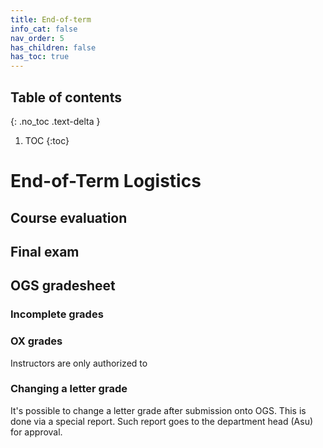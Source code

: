 ```yaml
---
title: End-of-term
info_cat: false
nav_order: 5
has_children: false
has_toc: true
---
```



## Table of contents
{: .no_toc .text-delta }

1. TOC
{:toc}

# End-of-Term Logistics

## Course evaluation

## Final exam

## OGS gradesheet
### Incomplete grades
### OX grades
Instructors are only authorized to 

### Changing a letter grade
It's possible to change a letter grade after submission onto OGS. This is done via a special report. Such report goes to the department head (Asu) for approval.

